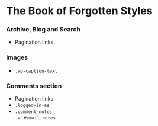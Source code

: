 # The Book of Forgotten Styles

### Archive, Blog and Search
* Pagination links

### Images
* `.wp-caption-text`

### Comments section
* Pagination links
* `.logged-in-as`
* `.comment-notes`
  * `#email-notes` 
